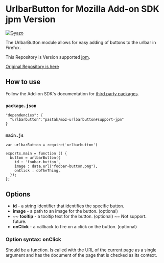 UrlbarButton for Mozilla Add-on SDK jpm Version
=======

[![Gyazo](https://i.gyazo.com/8fbc996cf9c11cfdcb3efc0d7855bb6c.png)](https://gyazo.com/8fbc996cf9c11cfdcb3efc0d7855bb6c)

The UrlbarButton module allows for easy adding of buttons to the urlbar in Firefox.

This Repository is Version supported [jpm](https://github.com/mozilla/jpm).

[Original Repository is here](https://github.com/SpeCT/moz-urlbarbutton)

## How to use

Follow the Add-on SDK's documentation for [third party packages](https://developer.mozilla.org/en-US/Add-ons/SDK/Tutorials/Using_third-party_modules_%28jpm%29).

### `package.json`

    "dependencies": {
      "urlbarbutton":"pastak/moz-urlbarbutton#support-jpm"
    }

### `main.js`

    var urlbarButton = require('urlbarbutton')

    exports.main = function () {
      button = urlbarButton({
        id : 'foobar-button',
        image : data.url("foobar-button.png"),
        onClick : doTheThing,
      });
    };


## Options

* **id** - a string identifier that identifies the specific button.
* **image** - a path to an image for the button. (optional)
* ~~ **tooltip** - a tooltip text for the button. (optional) ~~ Not support. future.
* **onClick** - a callback to fire on a click on the button. (optional)

### Option syntax: onClick

Should be a function. Is called with the URL of the current page as a single argument and has the document of the page that is checked as its context.
